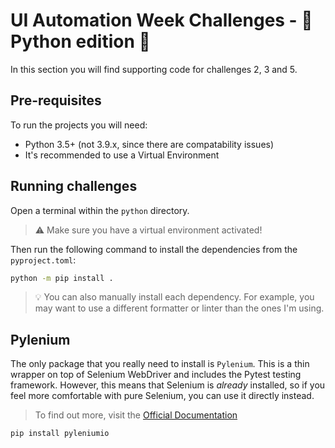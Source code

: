 # UI Automation Week Challenges - 🐍 Python edition 🐍

In this section you will find supporting code for challenges 2, 3 and 5.

## Pre-requisites

To run the projects you will need:

* Python 3.5+ (not 3.9.x, since there are compatability issues)
* It's recommended to use a Virtual Environment

## Running challenges

Open a terminal within the `python` directory.

> ⚠️ Make sure you have a virtual environment activated!

Then run the following command to install the dependencies from the `pyproject.toml`:

```bash
python -m pip install .
```

> 💡 You can also manually install each dependency. For example, you may want to use a different formatter or linter than the ones I'm using.

## Pylenium

The only package that you really need to install is `Pylenium`. This is a thin wrapper on top of Selenium WebDriver and includes the Pytest testing framework. However, this means that Selenium is _already_ installed, so if you feel more comfortable with pure Selenium, you can use it directly instead.

> To find out more, visit the [Official Documentation](https://elsnoman.gitbook.io/pylenium/)

```bash
pip install pyleniumio
```
